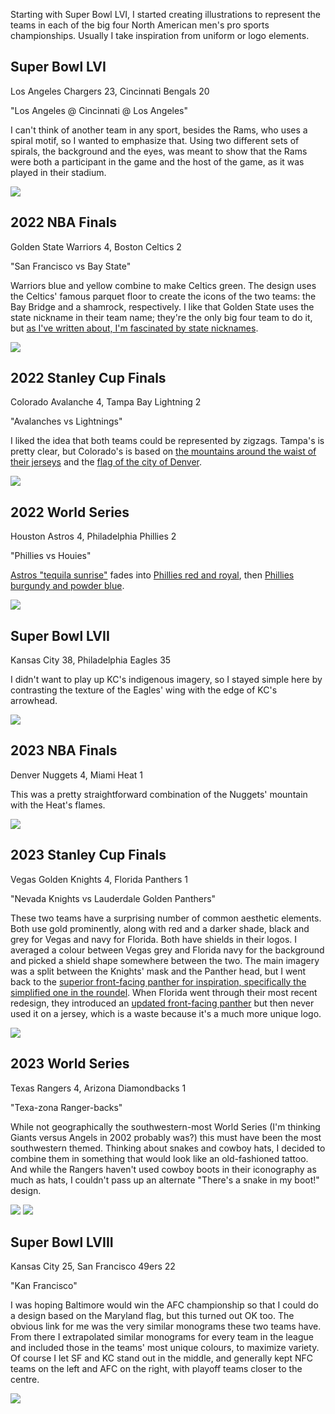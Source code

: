 <!-- Championship Posters -->
<!-- 2024-02-15 -->

Starting with Super Bowl LVI, I started creating illustrations to represent the teams in each of the big four North American men's pro sports championships.
Usually I take inspiration from uniform or logo elements.

## Super Bowl LVI

Los Angeles Chargers 23, Cincinnati Bengals 20

"Los Angeles @ Cincinnati @ Los Angeles"

I can't think of another team in any sport, besides the Rams, who uses a spiral motif, so I wanted to emphasize that.
Using two different sets of spirals, the background and the eyes, was meant to show that the Rams were both a participant in the game and the host of the game, as it was played in their stadium.

<img src="img/2024-02-17-championship-posters/sblvi.png" class="image-full-width" />

## 2022 NBA Finals

Golden State Warriors 4, Boston Celtics 2

"San Francisco vs Bay State"

Warriors blue and yellow combine to make Celtics green.
The design uses the Celtics' famous parquet floor to create the icons of the two teams: the Bay Bridge and a shamrock, respectively.
I like that Golden State uses the state nickname in their team name; they're the only big four team to do it, but [as I've written about, I'm fascinated by state nicknames](/2020-04-12-state-nickname-teams.html).

<img src="img/2024-02-17-championship-posters/2022-nba-finals.png" class="image-full-width" />

## 2022 Stanley Cup Finals

Colorado Avalanche 4, Tampa Bay Lightning 2

"Avalanches vs Lightnings"

I liked the idea that both teams could be represented by zigzags.
Tampa's is pretty clear, but Colorado's is based on [the mountains around the waist of their jerseys](https://www.sportslogos.net/logos/view/810232018/Colorado_Avalanche/2018/Dark_Uniform) and the [flag of the city of Denver](https://en.wikipedia.org/wiki/Flag_of_Denver).

<img src="img/2024-02-17-championship-posters/2022-stanley-cup.png" class="image-full-width" />

## 2022 World Series

Houston Astros 4, Philadelphia Phillies 2

"Phillies vs Houies"

[Astros "tequila sunrise"](https://www.sportslogos.net/logos/view/6177521975/Houston_Astros/1975/Jersey_Logo) fades into [Phillies red and royal](https://www.sportslogos.net/logos/view/7024892019/Philadelphia_Phillies/2019/Jersey_Logo), then [Phillies burgundy and powder blue](https://www.sportslogos.net/logos/view/7025061973/Philadelphia_Phillies/1973/Jersey_Logo).

<img src="img/2024-02-17-championship-posters/2022-world-series.png" class="image-full-width" />

## Super Bowl LVII

Kansas City 38, Philadelphia Eagles 35

I didn't want to play up KC's indigenous imagery, so I stayed simple here by contrasting the texture of the Eagles' wing with the edge of KC's arrowhead.

<img src="img/2024-02-17-championship-posters/sblvii.png" class="image-full-width" />

## 2023 NBA Finals

Denver Nuggets 4, Miami Heat 1

This was a pretty straightforward combination of the Nuggets' mountain with the Heat's flames.

<img src="img/2024-02-17-championship-posters/2023-nba-finals.png" class="image-full-width" />

## 2023 Stanley Cup Finals

Vegas Golden Knights 4, Florida Panthers 1

"Nevada Knights vs Lauderdale Golden Panthers"

These two teams have a surprising number of common aesthetic elements.
Both use gold prominently, along with red and a darker shade, black and grey for Vegas and navy for Florida.
Both have shields in their logos.
I averaged a colour between Vegas grey and Florida navy for the background and picked a shield shape somewhere between the two.
The main imagery was a split between the Knights' mask and the Panther head, but I went back to the [superior front-facing panther for inspiration, specifically the simplified one in the roundel](https://www.sportslogos.net/logos/view/ejsvf6ira3ggsff4mjrxh4ree/Florida_Panthers/2010/Alternate_Logo).
When Florida went through their most recent redesign, they introduced an [updated front-facing panther](https://www.sportslogos.net/logos/view/1322432017/Florida_Panthers/2017/Alternate_Logo) but then never used it on a jersey, which is a waste because it's a much more unique logo.

<img src="img/2024-02-17-championship-posters/2023-stanley-cup.png" class="image-full-width" />

## 2023 World Series

Texas Rangers 4, Arizona Diamondbacks 1

"Texa-zona Ranger-backs"

While not geographically the southwestern-most World Series (I'm thinking Giants versus Angels in 2002 probably was?) this must have been the most southwestern themed.
Thinking about snakes and cowboy hats, I decided to combine them in something that would look like an old-fashioned tattoo.
And while the Rangers haven't used cowboy boots in their iconography as much as hats, I couldn't pass up an alternate "There's a snake in my boot!" design.

<img src="img/2024-02-17-championship-posters/2023-world-series.png" class="image-full-width" />
<img src="img/2024-02-17-championship-posters/2023-world-series-alt.png" class="image-full-width" />

## Super Bowl LVIII

Kansas City 25, San Francisco 49ers 22

"Kan Francisco"

I was hoping Baltimore would win the AFC championship so that I could do a design based on the Maryland flag, but this turned out OK too.
The obvious link for me was the very similar monograms these two teams have.
From there I extrapolated similar monograms for every team in the league and included those in the teams' most unique colours, to maximize variety.
Of course I let SF and KC stand out in the middle, and generally kept NFC teams on the left and AFC on the right, with playoff teams closer to the centre.

<img src="img/2024-02-17-championship-posters/sblviii.png" class="image-full-width" />
